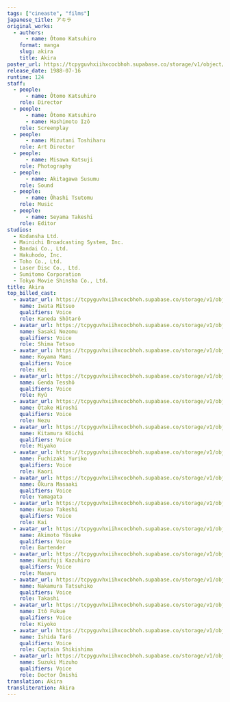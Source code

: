 ```yaml
---
tags: ["cineaste", "films"]
japanese_title: アキラ
original_works:
  - authors:
      - name: Ôtomo Katsuhiro
    format: manga
    slug: akira
    title: Akira
poster_url: https://tcpyguvhxiihxcocbhoh.supabase.co/storage/v1/object/public/godzilla-cineaste-public/content/films/akira-1988/posters/akira-1988.jpg
release_date: 1988-07-16
runtime: 124
staff:
  - people:
      - name: Ôtomo Katsuhiro
    role: Director
  - people:
      - name: Ôtomo Katsuhiro
      - name: Hashimoto Izô
    role: Screenplay
  - people:
      - name: Mizutani Toshiharu
    role: Art Director
  - people:
      - name: Misawa Katsuji
    role: Photography
  - people:
      - name: Akitagawa Susumu
    role: Sound
  - people:
      - name: Ôhashi Tsutomu
    role: Music
  - people:
      - name: Seyama Takeshi
    role: Editor
studios:
  - Kodansha Ltd.
  - Mainichi Broadcasting System, Inc.
  - Bandai Co., Ltd.
  - Hakuhodo, Inc.
  - Toho Co., Ltd.
  - Laser Disc Co., Ltd.
  - Sumitomo Corporation
  - Tokyo Movie Shinsha Co., Ltd.
title: Akira
top_billed_cast:
  - avatar_url: https://tcpyguvhxiihxcocbhoh.supabase.co/storage/v1/object/public/godzilla-cineaste-public/content/films/akira-1988/cast-avatars/mitsuo-iwata-0.jpg
    name: Iwata Mitsuo
    qualifiers: Voice
    role: Kaneda Shôtarô
  - avatar_url: https://tcpyguvhxiihxcocbhoh.supabase.co/storage/v1/object/public/godzilla-cineaste-public/content/films/akira-1988/cast-avatars/nozomu-sasaki-0.jpg
    name: Sasaki Nozomu
    qualifiers: Voice
    role: Shima Tetsuo
  - avatar_url: https://tcpyguvhxiihxcocbhoh.supabase.co/storage/v1/object/public/godzilla-cineaste-public/content/films/akira-1988/cast-avatars/mami-koyama-0.jpg
    name: Koyama Mami
    qualifiers: Voice
    role: Kei
  - avatar_url: https://tcpyguvhxiihxcocbhoh.supabase.co/storage/v1/object/public/godzilla-cineaste-public/content/films/akira-1988/cast-avatars/tetsusho-genda-0.jpg
    name: Genda Tesshô
    qualifiers: Voice
    role: Ryû
  - avatar_url: https://tcpyguvhxiihxcocbhoh.supabase.co/storage/v1/object/public/godzilla-cineaste-public/content/films/akira-1988/cast-avatars/hiroshi-otake-0.jpg
    name: Ôtake Hiroshi
    qualifiers: Voice
    role: Nezu
  - avatar_url: https://tcpyguvhxiihxcocbhoh.supabase.co/storage/v1/object/public/godzilla-cineaste-public/content/films/akira-1988/cast-avatars/koichi-kitamura-0.jpg
    name: Kitamura Kôichi
    qualifiers: Voice
    role: Miyako
  - avatar_url: https://tcpyguvhxiihxcocbhoh.supabase.co/storage/v1/object/public/godzilla-cineaste-public/content/films/akira-1988/cast-avatars/yuriko-fuchizaki-0.jpg
    name: Fuchizaki Yuriko
    qualifiers: Voice
    role: Kaori
  - avatar_url: https://tcpyguvhxiihxcocbhoh.supabase.co/storage/v1/object/public/godzilla-cineaste-public/content/films/akira-1988/cast-avatars/masaaki-okura-0.jpg
    name: Ôkura Masaaki
    qualifiers: Voice
    role: Yamagata
  - avatar_url: https://tcpyguvhxiihxcocbhoh.supabase.co/storage/v1/object/public/godzilla-cineaste-public/content/films/akira-1988/cast-avatars/takeshi-kusao-0.jpg
    name: Kusao Takeshi
    qualifiers: Voice
    role: Kai
  - avatar_url: https://tcpyguvhxiihxcocbhoh.supabase.co/storage/v1/object/public/godzilla-cineaste-public/content/films/akira-1988/cast-avatars/yosuke-akimoto-0.jpg
    name: Akimoto Yôsuke
    qualifiers: Voice
    role: Bartender
  - avatar_url: https://tcpyguvhxiihxcocbhoh.supabase.co/storage/v1/object/public/godzilla-cineaste-public/content/films/akira-1988/cast-avatars/kazuhiro-kamifuji-0.jpg
    name: Kamifuji Kazuhiro
    qualifiers: Voice
    role: Masaru
  - avatar_url: https://tcpyguvhxiihxcocbhoh.supabase.co/storage/v1/object/public/godzilla-cineaste-public/content/films/akira-1988/cast-avatars/tatsuhiko-nakamura-0.jpg
    name: Nakamura Tatsuhiko
    qualifiers: Voice
    role: Takashi
  - avatar_url: https://tcpyguvhxiihxcocbhoh.supabase.co/storage/v1/object/public/godzilla-cineaste-public/content/films/akira-1988/cast-avatars/fukue-ito-0.jpg
    name: Itô Fukue
    qualifiers: Voice
    role: Kiyoko
  - avatar_url: https://tcpyguvhxiihxcocbhoh.supabase.co/storage/v1/object/public/godzilla-cineaste-public/content/films/akira-1988/cast-avatars/taro-ishida-0.jpg
    name: Ishida Tarô
    qualifiers: Voice
    role: Captain Shikishima
  - avatar_url: https://tcpyguvhxiihxcocbhoh.supabase.co/storage/v1/object/public/godzilla-cineaste-public/content/films/akira-1988/cast-avatars/mizuho-suzuki-0.jpg
    name: Suzuki Mizuho
    qualifiers: Voice
    role: Doctor Ônishi
translation: Akira
transliteration: Akira
---
```

